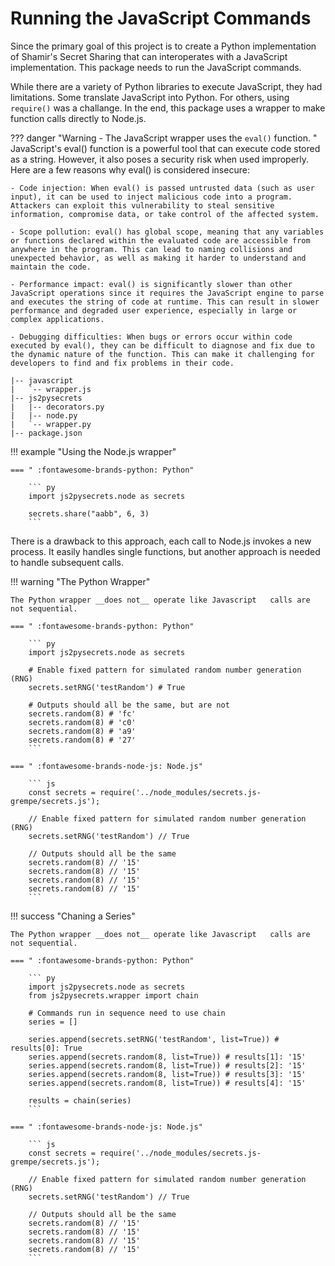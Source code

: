 # Running the JavaScript Commands

Since the primary goal of this project is to create a Python implementation of Shamir's Secret Sharing that can interoperates with a JavaScript implementation.  This package needs to run the JavaScript commands.

While there are a variety of Python libraries to execute JavaScript, they had limitations.  Some translate JavaScript into Python.  For others, using `require()` was a challange.  In the end, this package uses a wrapper to make function calls directly to Node.js.

??? danger "Warning - The JavaScript wrapper uses the `eval()` function.	 "
	JavaScript's eval() function is a powerful tool that can execute code stored as a string. However, it also poses a security risk when used improperly. Here are a few reasons why eval() is considered insecure:

	- Code injection: When eval() is passed untrusted data (such as user input), it can be used to inject malicious code into a program. Attackers can exploit this vulnerability to steal sensitive information, compromise data, or take control of the affected system.

	- Scope pollution: eval() has global scope, meaning that any variables or functions declared within the evaluated code are accessible from anywhere in the program. This can lead to naming collisions and unexpected behavior, as well as making it harder to understand and maintain the code.

	- Performance impact: eval() is significantly slower than other JavaScript operations since it requires the JavaScript engine to parse and executes the string of code at runtime. This can result in slower performance and degraded user experience, especially in large or complex applications.

	- Debugging difficulties: When bugs or errors occur within code executed by eval(), they can be difficult to diagnose and fix due to the dynamic nature of the function. This can make it challenging for developers to find and fix problems in their code.


``` { .yaml .no-copy } 
|-- javascript
|   `-- wrapper.js
|-- js2pysecrets
|   |-- decorators.py
|   |-- node.py
|   `-- wrapper.py
|-- package.json
```

!!! example "Using the Node.js wrapper"

	=== " :fontawesome-brands-python: Python"

		``` py
		import js2pysecrets.node as secrets
		
		secrets.share("aabb", 6, 3)
		```

There is a drawback to this approach, each call to Node.js invokes a new process.  It easily handles single functions, but another approach is needed to handle subsequent calls. 


!!! warning "The Python Wrapper"

	The Python wrapper __does not__ operate like Javascript   calls are not sequential.

	=== " :fontawesome-brands-python: Python"

		``` py
		import js2pysecrets.node as secrets

		# Enable fixed pattern for simulated random number generation (RNG)
		secrets.setRNG('testRandom') # True

		# Outputs should all be the same, but are not
		secrets.random(8) # 'fc'
		secrets.random(8) # 'c0'
		secrets.random(8) # 'a9'
		secrets.random(8) # '27'
		```

	=== " :fontawesome-brands-node-js: Node.js"

		``` js
		const secrets = require('../node_modules/secrets.js-grempe/secrets.js');

		// Enable fixed pattern for simulated random number generation (RNG)
		secrets.setRNG('testRandom') // True
		
		// Outputs should all be the same
		secrets.random(8) // '15'
		secrets.random(8) // '15'
		secrets.random(8) // '15'
		secrets.random(8) // '15'
		```



!!! success "Chaning a Series"

	The Python wrapper __does not__ operate like Javascript   calls are not sequential.

	=== " :fontawesome-brands-python: Python"

		``` py
		import js2pysecrets.node as secrets
		from js2pysecrets.wrapper import chain

		# Commands run in sequence need to use chain
		series = []
		
		series.append(secrets.setRNG('testRandom', list=True)) # results[0]: True
		series.append(secrets.random(8, list=True)) # results[1]: '15'
		series.append(secrets.random(8, list=True)) # results[2]: '15'
		series.append(secrets.random(8, list=True)) # results[3]: '15'
		series.append(secrets.random(8, list=True)) # results[4]: '15'
		
		results = chain(series)
		```

	=== " :fontawesome-brands-node-js: Node.js"

		``` js
		const secrets = require('../node_modules/secrets.js-grempe/secrets.js');

		// Enable fixed pattern for simulated random number generation (RNG)
		secrets.setRNG('testRandom') // True
		
		// Outputs should all be the same
		secrets.random(8) // '15'
		secrets.random(8) // '15'
		secrets.random(8) // '15'
		secrets.random(8) // '15'
		```





	